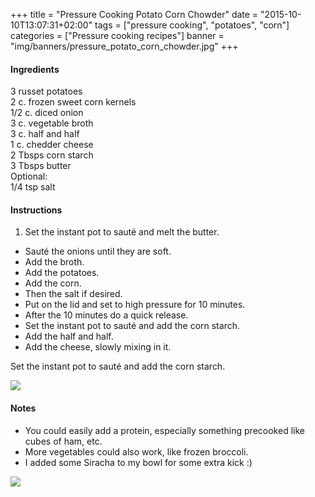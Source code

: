 +++
title = "Pressure Cooking Potato Corn Chowder"
date = "2015-10-10T13:07:31+02:00"
tags = ["pressure cooking", "potatoes", "corn"]
categories = ["Pressure cooking recipes"]
banner = "img/banners/pressure_potato_corn_chowder.jpg"
+++

#### Ingredients
3 russet potatoes  
2 c. frozen sweet corn kernels   
1/2 c. diced onion  
3 c. vegetable broth  
3 c. half and half  
1 c. chedder cheese  
2 Tbsps corn starch  
3 Tbsps butter  
Optional:  
1/4 tsp salt  

#### Instructions
1. Set the instant pot to sauté and melt the butter.  
* Sauté the onions until they are soft.  
* Add the broth.  
* Add the potatoes.
* Add the corn.
* Then the salt if desired.  
* Put on the lid and set to high pressure for 10 minutes.  
* After the 10 minutes do a quick release.  
* Set the instant pot to sauté and add the corn starch.  
* Add the half and half.  
* Add the cheese, slowly mixing in it.  

Set the instant pot to sauté and add the corn starch.  

![](/cook/img/banners/pressure_potato_corn_chowder.jpg)

#### Notes
* You could easily add a protein, especially something precooked like cubes of ham, etc.  
* More vegetables could also work, like frozen broccoli.  
* I added some Siracha to my bowl for some extra kick :)  

![](/cook/img/banners/pressure_potato_corn_chowder2.jpg)
